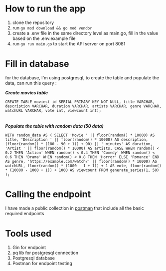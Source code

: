 # How to run the app
1. clone the repository
2. run `go mod download && go mod vendor`
3. create a .env file in the same directory level as main.go, fill in the value based on the .env.example file
4. run `go run main.go` to start the API server on port 8081
   
# Fill in database
for the database, I'm using postgresql, to create the table and populate the data, can run this query : 

***Create movies table***

`CREATE TABLE movies(
	id SERIAL PRIMARY KEY NOT NULL,
	title VARCHAR,
	description VARCHAR,
	duration VARCHAR,
	artists VARCHAR,
	genre VARCHAR,
	watchURL VARCHAR,
	vote int,
	viewcount int);`
 <br>
 <br>
 <br>
 ***Populate the table with random data (50 data)***
 
 `WITH random_data AS (
    SELECT
        'Movie ' || floor(random() * 10000) AS title,
        'Description ' || floor(random() * 10000) AS description,
        (floor(random() * (180 - 90 + 1)) + 90) || ' minutes' AS duration,
        'Artist ' || floor(random() * 10000) AS artists,
        CASE
            WHEN random() < 0.2 THEN 'Action'
            WHEN random() < 0.4 THEN 'Comedy'
            WHEN random() < 0.6 THEN 'Drama'
            WHEN random() < 0.8 THEN 'Horror'
            ELSE 'Romance'
        END AS genre,
        'https://example.com/watch/' || floor(random() * 10000) AS watchURL,
        floor(random() * (1000 - 1 + 1)) + 1 AS vote,
        floor(random() * (10000 - 1000 + 1)) + 1000 AS viewcount
    FROM generate_series(1, 50)
);`

# Calling the endpoint
I have made a public collection in [postman](https://www.postman.com/maintenance-architect-99534403/elsen-public/collection/vxjqpvo/movie) that include all the basic required endpoints

# Tools used
1. Gin for endpoint
2. pq lib for postgresql connection
3. Postgresql database
4. Postman for endpoint testing
